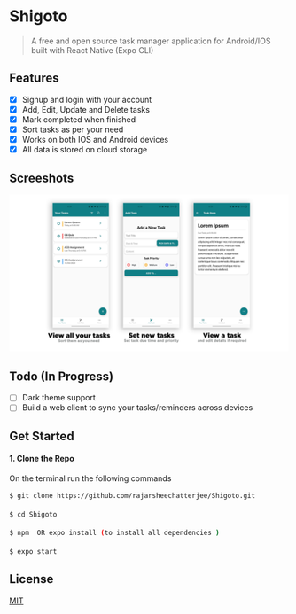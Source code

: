 # Shigoto

> A free and open source task manager application for Android/IOS built with React Native (Expo CLI)

## Features

-   [x] Signup and login with your account
-   [x] Add, Edit, Update and Delete tasks
-   [x] Mark completed when finished
-   [x] Sort tasks as per your need
-   [x] Works on both IOS and Android devices
-   [x] All data is stored on cloud storage

## Screeshots

![Home-screen](./assets/screenshots/Screenshot.png)

## Todo (In Progress)

-   [ ] Dark theme support
-   [ ] Build a web client to sync your tasks/reminders across devices

## Get Started

#### 1. Clone the Repo

On the terminal run the following commands

```sh
$ git clone https://github.com/rajarsheechatterjee/Shigoto.git

$ cd Shigoto

$ npm  OR expo install (to install all dependencies )

$ expo start

```

## License

[MIT ](https://github.com/rajarsheechatterjee/Shigoto/blob/master/LICENSE)
